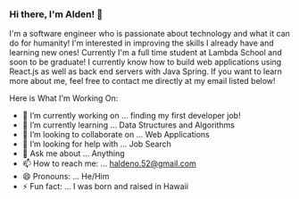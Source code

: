 ### Hi there, I'm Alden! 👋

I'm a software engineer who is passionate about technology and what it can do for humanity! I'm interested in improving the skills I already have and learning new ones! Currently I'm a full time student at Lambda School and soon to be graduate! I currently know how to build web applications using React.js as well as back end servers with Java Spring. If you want to learn more about me, feel free to contact me directly at my email listed below! 


Here is What I'm Working On:

- 🔭 I’m currently working on ... finding my first developer job!
- 🌱 I’m currently learning ... Data Structures and Algorithms
- 👯 I’m looking to collaborate on ... Web Applications
- 🤔 I’m looking for help with ... Job Search
- 💬 Ask me about ... Anything
- 📫 How to reach me: ... haldeno.52@gmail.com
- 😄 Pronouns: ... He/Him
- ⚡ Fun fact: ... I was born and raised in Hawaii
